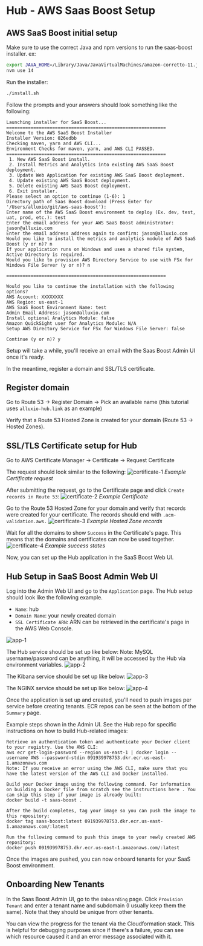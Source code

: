 # Hub - AWS Saas Boost Setup

## AWS SaaS Boost initial setup
Make sure to use the correct Java and npm versions to run the saas-boost installer. ex:
```bash
export JAVA_HOME=/Library/Java/JavaVirtualMachines/amazon-corretto-11.jdk/Contents/Home
nvm use 14
```

Run the installer:
```bash
./install.sh
```

Follow the prompts and your answers should look something like the following:
```
Launching installer for SaaS Boost...
===========================================================
Welcome to the AWS SaaS Boost Installer
Installer Version: 026edbb
Checking maven, yarn and AWS CLI...
Environment Checks for maven, yarn, and AWS CLI PASSED.
===========================================================
 1. New AWS SaaS Boost install.
 2. Install Metrics and Analytics into existing AWS SaaS Boost deployment.
 3. Update Web Application for existing AWS SaaS Boost deployment.
 4. Update existing AWS SaaS Boost deployment.
 5. Delete existing AWS SaaS Boost deployment.
 6. Exit installer.
Please select an option to continue (1-6): 1
Directory path of Saas Boost download (Press Enter for '/Users/alluxio/git/aws-saas-boost'):
Enter name of the AWS SaaS Boost environment to deploy (Ex. dev, test, uat, prod, etc.): test
Enter the email address for your AWS SaaS Boost administrator: jason@alluxio.com
Enter the email address address again to confirm: jason@alluxio.com
Would you like to install the metrics and analytics module of AWS SaaS Boost (y or n)? n
If your application runs on Windows and uses a shared file system, Active Directory is required.
Would you like to provision AWS Directory Service to use with FSx for Windows File Server (y or n)? n

===========================================================

Would you like to continue the installation with the following options?
AWS Account: XXXXXXXX
AWS Region: us-east-1
AWS SaaS Boost Environment Name: test
Admin Email Address: jason@alluxio.com
Install optional Analytics Module: false
Amazon QuickSight user for Analytics Module: N/A
Setup AWS Directory Service for FSx for Windows File Server: false

Continue (y or n)? y
```

Setup will take a while, you'll receive an email with the Saas Boost Admin UI once it's ready.

In the meantime, register a domain and SSL/TLS certificate.

## Register domain

Go to Route 53 -> Register Domain -> Pick an available name (this tutorial uses `alluxio-hub.link` as an example)

Verify that a Route 53 Hosted Zone is created for your domain (Route 53 -> Hosted Zones).

## SSL/TLS Certificate setup for Hub

Go to AWS Certificate Manager -> Certificate -> Request Certificate

The request should look similar to the following:
![certificate-1](./img/certificate-1-setup.png)
*Example Certificate request*

After submitting the request, go to the Certificate page and click `Create records in Route 53`:
![certificate-2](./img/certificate-2-create%20records.png)
*Example Certificate*

Go to the Route 53 Hosted Zone for your domain and verify that records were created for your certificate. The records should end with `.acm-validation.aws.`
![certificate-3](./img/certificate-3-check%20hosted%20zone.png)
*Example Hosted Zone records*

Wait for all the domains to show `Success` in the Certificate's page. This means that the domains and certificates can now be used together.
![certificate-4](./img/certificate-4-domains%20success.png)
*Example success states*

Now, you can set up the Hub application in the SaaS Boost Web UI.

## Hub Setup in SaaS Boost Admin Web UI

Log into the Admin Web UI and go to the `Application` page. The Hub setup should look like the following example.
- `Name`: hub
- `Domain Name`: your newly created domain 
- `SSL Certificate ARN`: ARN can be retrieved in the certificate's page in the AWS Web Console.

![app-1](./img/app-1-setup.png)

The Hub service should be set up like below:
Note: MySQL username/password can be anything, it will be accessed by the Hub via environment variables.
![app-2](./img/app-2-hub-setup.png)

The Kibana service should be set up like below:
![app-3](./img/app-3-kibana-setup.png)

The NGINX service should be set up like below:
![app-4](./img/app-4-nginx-setup.png)

Once the application is set up and created, you'll need to push images per service before creating tenants. ECR repos can be seen at the bottom of the `Summary` page.

Example steps shown in the Admin UI. See the Hub repo for specific instructions on how to build Hub-related images:
```
Retrieve an authentication token and authenticate your Docker client to your registry. Use the AWS CLI:
aws ecr get-login-password --region us-east-1 | docker login --username AWS --password-stdin 091939978753.dkr.ecr.us-east-1.amazonaws.com
Note: If you receive an error using the AWS CLI, make sure that you have the latest version of the AWS CLI and Docker installed.

Build your Docker image using the following command. For information on building a Docker file from scratch see the instructions here . You can skip this step if your image is already built:
docker build -t saas-boost .

After the build completes, tag your image so you can push the image to this repository:
docker tag saas-boost:latest 091939978753.dkr.ecr.us-east-1.amazonaws.com/:latest

Run the following command to push this image to your newly created AWS repository:
docker push 091939978753.dkr.ecr.us-east-1.amazonaws.com/:latest
```

Once the images are pushed, you can now onboard tenants for your SaaS Boost environment.

## Onboarding New Tenants

In the Saas Boost Admin UI, go to the `Onboarding` page. Click `Provision Tenant` and enter a tenant name and subdomain (I usually keep them the same). Note that they should be unique from other tenants.

You can view the progress for the tenant via the Cloudformation stack. This is helpful for debugging purposes since if there's a failure, you can see which resource caused it and an error message associated with it.

